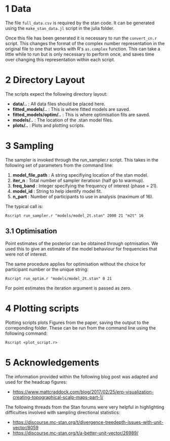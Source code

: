 # 1 Data

The file ```full_data.csv``` is required by the stan code. It can be generated using the ```make_stan_data.jl``` script in the julia folder.

Once this file has been generated it is necessary to run the ```convert_cn.r``` script. This changes the format of the complex number representation in the original file to one that works with R's ```as.complex``` function. This can take a little while to run but is only necessary to perform once, and saves time over changing this representation within each script.

# 2 Directory Layout

The scripts expect the following directory layout:

* **data/..** : All data files should be placed here.
* **fitted_models/..** : This is where fitted models are saved.
* **fitted_models/optim/..** : This is where optimisation fits are saved.
* **models/..** : The location of the .stan model files.
* **plots/..** : Plots and plotting scripts.

# 3 Sampling

The sampler is invoked through the run_sampler.r script. This takes in the following set of parameters from the command line:

1. **model_file_path** : A string specifiying location of the stan model.
2. **iter_n** : Total number of sampler iteratiosn (half go to warmup).
3. **freq_band** : Integer specifying the frequency of interest (phase = 21).
4. **model_id** : String to help identify model fit.
5. **n_part** : Number of participants to use in analysis (maximum of 16).

The typical call is:

``` Rscript run_sampler.r "models/model_2t.stan" 2000 21 "m2t" 16 ```

## 3.1 Optimisation
Point estimates of the posterior can be obtained through optmisation. We used this to
give an estimate of the model behaviour for frequencies that were not of interest.

The same procedure applies for optimisation without the choice for participant number or the unique string:

``` Rscript run_optim.r "models/model_2t.stan" 0 21 ```

For point estimates the iteration argument is passed as zero.

# 4 Plotting scripts

Plotting scripts plots Figures from the paper, saving the output to the correponding folder. These can be run from the command line using the following command:

``` Rscript <plot_script.r> ```

# 5 Acknowledgements
The information provided within the following blog post was adapted and used for the headcap figures:
* https://www.mattcraddock.com/blog/2017/02/25/erp-visualization-creating-topographical-scalp-maps-part-1/

The following threads from the Stan forums were very helpful in highlighting difficulties involved with sampling directional statistics:
* https://discourse.mc-stan.org/t/divergence-treedepth-issues-with-unit-vector/8059
* https://discourse.mc-stan.org/t/a-better-unit-vector/26989/

